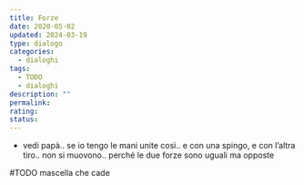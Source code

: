 ```yaml
---
title: Forze
date: 2020-05-02
updated: 2024-03-19
type: dialogo
categories:
  - dialoghi
tags:
  - TODO
  - dialoghi
description: ""
permalink: 
rating: 
status: 
---
```


- vedi papà.. se io tengo le mani unite così.. e con una spingo, e con l’altra tiro.. non si muovono.. perché le due forze sono uguali ma opposte

#TODO mascella che cade
